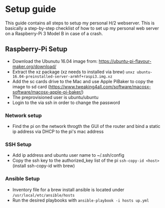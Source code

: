 # Setup guide
This guide contains all steps to setup my personal H/2 webserver. This is basically a step-by-step checklist of how to set up my personal web server on a Raspberry-Pi 3 Model B in case of a crash.

## Raspberry-Pi Setup
* Download the Ubunutu 16.04 image from: https://ubuntu-pi-flavour-maker.org/download/
* Extract the xz package (xz needs to installed via brew) ```unxz ubuntu-16.04-preinstalled-server-armhf+raspi3.img.xz```
* Add the sc cards drive to the Mac and use Apple PiBaker to copy the image to sd card (https://www.tweaking4all.com/software/macosx-software/macosx-apple-pi-baker/)
* The preprovisioned user is ubuntu/ubuntu
* Login to the via ssh in order to change the password

### Network setup
* Find the pi on the network throgth the GUI of the router and bind a static ip address via DHCP to the pi's mac address 

### SSH Setup ###
* Add ip address and ubuntu user name to ~/.ssh/config 
* Copy the ssh key to the authorized_key list of the pi ```ssh-copy-id <host>``` (install ssh-copy-id with brew)

### Ansible Setup ###
* Inventory file for a brew install ansible is located under ```/usr/local/etc/ansible/hosts```
* Run the desired playbooks with ```ansible-playbook -i hosts up.yml```